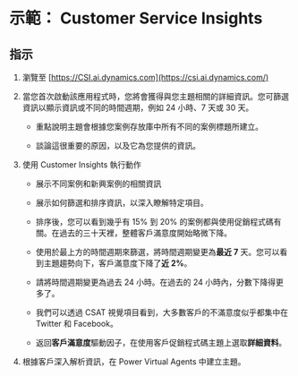 ﻿---
demo:
    title: '示範：Customer Service Insights'
    module: '模組 3：瞭解 Dynamics 365 Customer Service 的基礎知識'
---

# 示範： Customer Service Insights

## 指示

1. 瀏覽至 [https://CSI.ai.dynamics.com](https://csi.ai.dynamics.com/) 

2. 當您首次啟動該應用程式時，您將會獲得與您主題相關的詳細資訊。您可篩選資訊以顯示資訊或不同的時間週期，例如 24 小時、7 天或 30 天。 

	- 重點說明主題會根據您案例存放庫中所有不同的案例標題所建立。 

	- 談論這很重要的原因，以及它為您提供的資訊。 

3. 使用 Customer Insights 執行動作

	- 展示不同案例和新興案例的相關資訊

	- 展示如何篩選和排序資訊，以深入瞭解特定項目。 

	- 排序後，您可以看到幾乎有 15% 到 20% 的案例都與使用促銷程式碼有關。在過去的三十天裡，整體客戶滿意度開始略微下降。 

	- 使用於最上方的時間週期來篩選，將時間週期變更為**最近 7** 天。您可以看到主題趨勢向下，客戶滿意度下降了**近 2%**。 

	- 請將時間週期變更為過去 24 小時。在過去的 24 小時內，分數下降得更多了。 

	- 我們可以透過 CSAT 視覺項目看到，大多數客戶的不滿意度似乎都集中在 Twitter 和 Facebook。 

	- 返回**客戶滿意度**驅動因子，在使用客戶促銷程式碼主題上選取**詳細資料**。 

4. 根據客戶深入解析資訊，在 Power Virtual Agents 中建立主題。 
